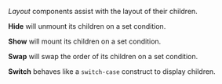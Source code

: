 *Layout* components assist with the layout of their children.

**Hide** will unmount its children on a set condition.

**Show** will mount its children on a set condition.

**Swap** will swap the order of its children on a set condition.

**Switch** behaves like a `switch-case` construct to display children.